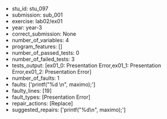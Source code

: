 - stu_id: stu_097	       
- submission: sub_001
- exercise: lab02/ex01
- year: year-3
- correct_submission: None
- number_of_variables: 4
- program_features: [] 
- number_of_passed_tests: 0
- number_of_failed_tests: 3
- tests_output: [ex01_0: Presentation Error,ex01_1: Presentation Error,ex01_2: Presentation Error]
- number_of_faults: 1
- faults: ['printf("%d \n", maximo);']
- faulty_lines: [19]
- fault_types: [Presentation Error]
- repair_actions: [Replace] 
- suggested_repairs: ['printf("%d\n", maximo);']
